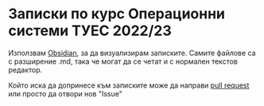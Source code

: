 # Записки по курс Операционни системи ТУЕС 2022/23

Използвам [Obsidian](https://obsidian.md/), за да визуализирам записките. Самите файлове са с разширение .md, така че могат да се четат и с нормален текстов редактор. 

Който иска да допринесе към записките може да направи [pull request](https://www.howtogeek.com/devops/what-are-git-pull-requests-and-how-do-you-use-them/) или просто да отвори нов "Issue"
